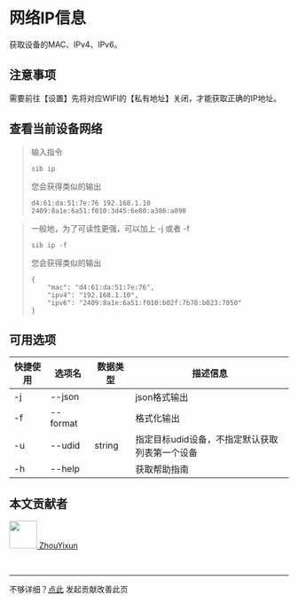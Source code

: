 # 网络IP信息

获取设备的MAC、IPv4、IPv6。

## 注意事项

需要前往【设置】先将对应WIFI的【私有地址】关闭，才能获取正确的IP地址。

## 查看当前设备网络

> 输入指令
> ```
> sib ip
> ```
> 您会获得类似的输出
> ```
> d4:61:da:51:7e:76 192.168.1.10 2409:8a1e:6a51:f010:3d45:6e80:a386:a090
> ```

> 一般地，为了可读性更强，可以加上 -j 或者 -f
> ```
> sib ip -f
> ```
>  您会获得类似的输出
> ```
> {
>     "mac": "d4:61:da:51:7e:76",
>     "ipv4": "192.168.1.10",
>     "ipv6": "2409:8a1e:6a51:f010:b02f:7b78:b023:7050"
> }
> ```


## 可用选项

|  快捷使用 | 选项名  | 数据类型 | 描述信息 |
|  ----  | ----  | ---- | ---- |
| -j  | --json | | json格式输出    |
| -f  | --format | |  格式化输出    |
| -u  | --udid | string | 指定目标udid设备，不指定默认获取列表第一个设备  |
| -h  | --help | |  获取帮助指南  |

## 本文贡献者
<div class="cont">
<a href="https://github.com/ZhouYixun" target="_blank">
<img src="https://avatars.githubusercontent.com/u/56339314?v=4" width="50"/>
<span>ZhouYixun</span>
</a>
</div>


&nbsp;
&nbsp;
***
不够详细？[点此](https://github.com/SonicCloudOrg/sonic-offical-website/edit/main/src/markdown/sib/sib-ip.md) 发起贡献改善此页